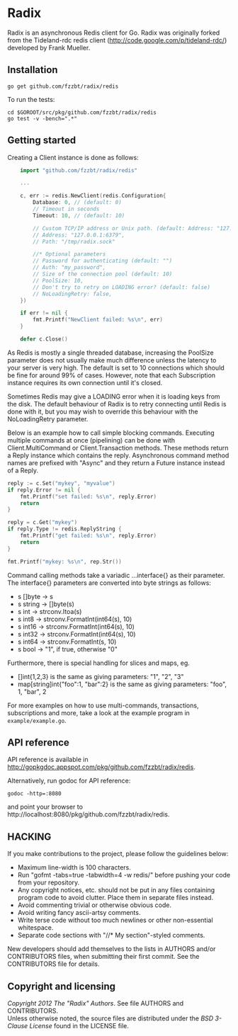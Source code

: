Radix
=====

Radix is an asynchronous Redis client for Go.
Radix was originally forked from the Tideland-rdc redis client (http://code.google.com/p/tideland-rdc/)
developed by Frank Mueller.


## Installation

    go get github.com/fzzbt/radix/redis

To run the tests:

    cd $GOROOT/src/pkg/github.com/fzzbt/radix/redis
    go test -v -bench=".*"


## Getting started

Creating a Client instance is done as follows:

```go
	import "github.com/fzzbt/radix/redis"

	...

	c, err := redis.NewClient(redis.Configuration{
		Database: 0, // (default: 0)
		// Timeout in seconds
		Timeout: 10, // (default: 10)

		// Custom TCP/IP address or Unix path. (default: Address: "127.0.0.1:6379")
		// Address: "127.0.0.1:6379", 
		// Path: "/tmp/radix.sock"

		//* Optional parameters
		// Password for authenticating (default: "")
		// Auth: "my_password", 
		// Size of the connection pool (default: 10)
		// PoolSize: 10, 
		// Don't try to retry on LOADING error? (default: false)
		// NoLoadingRetry: false, 
	})

	if err != nil {
		fmt.Printf("NewClient failed: %s\n", err)
	}

	defer c.Close()
```

As Redis is mostly a single threaded database, increasing the PoolSize parameter does not usually make
much difference unless the latency to your server is very high. 
The default is set to 10 connections which should be fine for around 99% of cases.
However, note that each Subscription instance requires its own connection until it's closed.

Sometimes Redis may give a LOADING error when it is loading keys from the disk.
The default behaviour of Radix is to retry connecting until Redis is done with it, 
but you may wish to override this behaviour with the NoLoadingRetry parameter.

Below is an example how to call simple blocking commands.
Executing multiple commands at once (pipelining) can be done with Client.MultiCommand or 
Client.Transaction methods. These methods return a Reply instance which contains the reply. 
Asynchronous command method names are prefixed with "Async" and they return a Future instance 
instead of a Reply.

```go
reply := c.Set("mykey", "myvalue")
if reply.Error != nil {
	fmt.Printf("set failed: %s\n", reply.Error)
	return
}

reply = c.Get("mykey")
if reply.Type != redis.ReplyString {
	fmt.Printf("get failed: %s\n", reply.Error)
	return
}

fmt.Printf("mykey: %s\n", rep.Str())
```

Command calling methods take a variadic ...interface{} as their parameter.
The interface{} parameters are converted into byte strings as follows:

* s []byte -> s
* s string -> []byte(s)
* s int -> strconv.Itoa(s)
* s int8 -> strconv.FormatInt(int64(s), 10)
* s int16 -> strconv.FormatInt(int64(s), 10)
* s int32 -> strconv.FormatInt(int64(s), 10)
* s int64 -> strconv.FormatInt(s, 10)
* s bool -> "1", if true, otherwise "0"

Furthermore, there is special handling for slices and maps, eg.

* []int{1,2,3} is the same as giving parameters: "1", "2", "3"
* map[string]int{"foo":1, "bar":2} is the same as giving parameters: "foo", 1, "bar", 2

For more examples on how to use multi-commands, transactions, subscriptions and more,
take a look at the example program in `example/example.go`.

## API reference

API reference is available in http://gopkgdoc.appspot.com/pkg/github.com/fzzbt/radix/redis.

Alternatively, run godoc for API reference:

	godoc -http=:8080

and point your browser to http://localhost:8080/pkg/github.com/fzzbt/radix/redis.


## HACKING

If you make contributions to the project, please follow the guidelines below:

*  Maximum line-width is 100 characters.
*  Run "gofmt -tabs=true -tabwidth=4 -w redis/" before pushing your code from your repository. 
*  Any copyright notices, etc. should not be put in any files containing program code to avoid clutter. 
   Place them in separate files instead. 
*  Avoid commenting trivial or otherwise obvious code.
*  Avoid writing fancy ascii-artsy comments. 
*  Write terse code without too much newlines or other non-essential whitespace.
*  Separate code sections with "//* My section"-styled comments.

New developers should add themselves to the lists in AUTHORS and/or CONTRIBUTORS files,
when submitting their first commit. See the CONTRIBUTORS file for details.


## Copyright and licensing

*Copyright 2012 The "Radix" Authors*. See file AUTHORS and CONTRIBUTORS.  
Unless otherwise noted, the source files are distributed under the
*BSD 3-Clause License* found in the LICENSE file.
